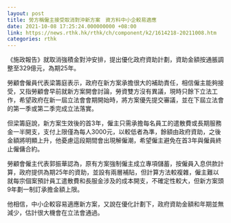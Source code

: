 ```yaml
---
layout: post
title: 勞方稱僱主接受取消對沖新方案　資方料中小企較易適應
date: 2021-10-08 17:25:24.000000000 +08:00
link: https://news.rthk.hk/rthk/ch/component/k2/1614218-20211008.htm
categories: rthk
---
```


《施政報告》就取消強積金對沖安排，提出優化政府資助計劃，資助金額按通脹調整至329億元，為期25年。

勞顧會僱員代表梁籌庭表示，政府在新方案承擔很大的補助責任，相信僱主能夠接受，又指勞顧會早前就新方案開會討論，勞資雙方沒有異議，現時只餘下立法工作，希望政府在新一屆立法會會期開始時，將方案優先提交審議，並在下屆立法會的第一季或第二季完成立法落實。

但梁籌庭說，新方案生效後的首3年，僱主只需承擔每名員工的遣散費或長期服務金一半開支，支付上限僅為每人3000元，以較低者為準，餘額由政府資助，之後金額將明顯上升，他憂慮這段期間會出現解僱潮，希望僱主避免在首3年與僱員終止僱傭合約。

勞顧會僱主代表郭振華認為，原有方案強制僱主成立專項儲蓄，按僱員入息供款計算，政府提供為期25年的資助，並設有兩層補貼，但計算方法較複雜，僱主難以就每宗個案預計員工遣散費和長服金涉及的成本開支，不確定性較大，但新方案頭9年劃一制訂承擔金額上限。

他相信，中小企較容易適應新方案，又說在優化計劃下，政府資助金額和年期並無減少，估計很大機會在立法會通過。

